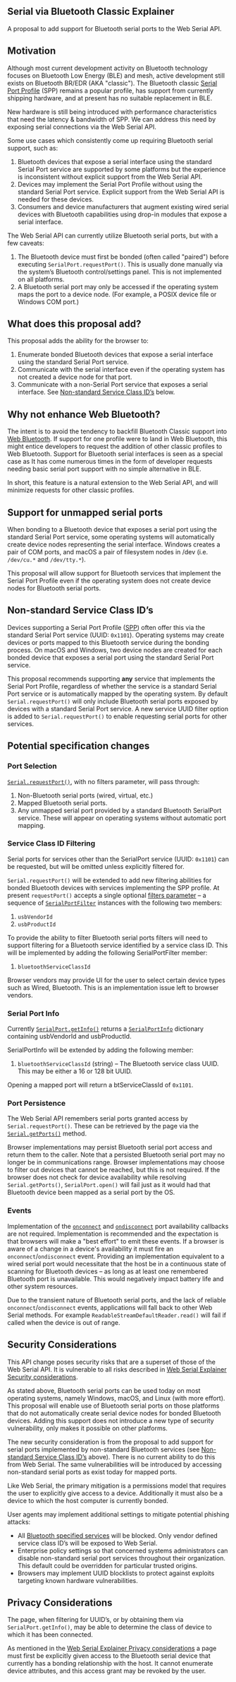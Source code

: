## Serial via Bluetooth Classic Explainer

A proposal to add support for Bluetooth serial ports to the Web Serial API.

## Motivation

Although most current development activity on Bluetooth technology focuses on
Bluetooth Low Energy (BLE) and mesh, active development still exists on
Bluetooth BR/EDR (AKA "classic"). The Bluetooth classic
[Serial Port Profile](https://www.bluetooth.com/specifications/specs/serial-port-profile-1-2/)
(SPP) remains a popular profile, has support from currently shipping hardware,
and at present has no suitable replacement in BLE.

New hardware is still being introduced with performance characteristics that
need the latency & bandwidth of SPP. We can address this need by exposing serial
connections via the Web Serial API.

Some use cases which consistently come up requiring Bluetooth serial support,
such as:

1. Bluetooth devices that expose a serial interface using the standard Serial
   Port service are supported by some platforms but the experience is
   inconsistent without explicit support from the Web Serial API.
2. Devices may implement the Serial Port Profile without using the standard
   Serial Port service. Explicit support from the Web Serial API is needed for
   these devices.
3. Consumers and device manufacturers that augment existing wired serial devices
   with Bluetooth capabilities using drop-in modules that expose a serial
   interface.

The Web Serial API can currently utilize Bluetooth serial ports, but with a few
caveats:

1. The Bluetooth device must first be bonded (often called "paired") before
   executing `SerialPort.requestPort()`. This is usually done manually via the
   system’s Bluetooth control/settings panel. This is not implemented on all
   platforms.
2. A Bluetooth serial port may only be accessed if the operating system maps the
   port to a device node. (For example, a POSIX device file or Windows COM
   port.)

## What does this proposal add?

This proposal adds the ability for the browser to:

1. Enumerate bonded Bluetooth devices that expose a serial interface using the
   standard Serial Port service.
2. Communicate with the serial interface even if the operating system has not
   created a device node for that port.
3. Communicate with a non-Serial Port service that exposes a serial interface.
   See [Non-standard Service Class ID’s](#non-standard-service-class-ids) below.

## Why not enhance Web Bluetooth?

The intent is to avoid the tendency to backfill Bluetooth Classic support into
[Web Bluetooth](https://webbluetoothcg.github.io/web-bluetooth/). If support for
one profile were to land in Web Bluetooth, this might entice developers to
request the addition of other classic profiles to Web Bluetooth. Support for
Bluetooth serial interfaces is seen as a special case as It has come numerous
times in the form of developer requests needing basic serial port support with
no simple alternative in BLE.

In short, this feature is a natural extension to the Web Serial API, and will
minimize requests for other classic profiles.

## Support for unmapped serial ports

When bonding to a Bluetooth device that exposes a serial port using the standard
Serial Port service, some operating systems will automatically create device
nodes representing the serial interface. Windows creates a pair of COM ports,
and macOS a pair of filesystem nodes in /dev (i.e. `/dev/cu.*` and
`/dev/tty.*`).

This proposal will allow support for Bluetooth services that implement the
Serial Port Profile even if the operating system does not create device nodes
for Bluetooth serial ports.

## Non-standard Service Class ID’s

Devices supporting a Serial Port Profile
([SPP](https://www.bluetooth.com/specifications/specs/serial-port-profile-1-2/))
often offer this via the standard Serial Port service (UUID: `0x1101`).
Operating systems may create devices or ports mapped to this Bluetooth service
during the bonding process. On macOS and Windows, two device nodes are created
for each bonded device that exposes a serial port using the standard Serial Port
service.

This proposal recommends supporting **any** service that implements the Serial
Port Profile, regardless of whether the service is a standard Serial Port
service or is automatically mapped by the operating system. By default
`Serial.requestPort()` will only include Bluetooth serial ports exposed by
devices with a standard Serial Port service. A new service UUID filter option is
added to `Serial.requestPort()` to enable requesting serial ports for other
services.

## Potential specification changes

### Port Selection

[`Serial.requestPort()`](https://developer.mozilla.org/en-US/docs/Web/API/Serial/requestPort),
with no filters parameter, will pass through:

1. Non-Bluetooth serial ports (wired, virtual, etc.)
2. Mapped Bluetooth serial ports.
3. Any unmapped serial port provided by a standard Bluetooth SerialPort service.
   These will appear on operating systems without automatic port mapping.

### Service Class ID Filtering

Serial ports for services other than the SerialPort service (UUID: `0x1101`)
 can be requested, but will be omitted unless explicitly filtered for.

`Serial.requestPort()` will be extended to add new filtering abilities for
bonded Bluetooth devices with services implementing the SPP profile. At present
`requestPort()` accepts a single optional
[filters parameter](https://wicg.github.io/serial/#dom-serialportrequestoptions-filters)
– a sequence of
[`SerialPortFilter`](https://wicg.github.io/serial/#serialportfilter-dictionary)
instances with the following two members:

1. `usbVendorId`
2. `usbProductId`

To provide the ability to filter Bluetooth serial ports filters will need to
support filtering for a Bluetooth service identified by a service class ID. This
will be implemented by adding the following SerialPortFilter member:

1. `bluetoothServiceClassId`

Browser vendors may provide UI for the user to select certain device types such
as Wired, Bluetooth. This is an implementation issue left to browser vendors.

### Serial Port Info

Currently
[`SerialPort.getInfo()`](https://developer.mozilla.org/en-US/docs/Web/API/SerialPort/getInfo)
returns a [`SerialPortInfo`](https://wicg.github.io/serial/#serialportinfo-dictionary)
dictionary containing usbVendorId and usbProductId.

SerialPortInfo will be extended by adding the following member:

1. `bluetoothServiceClassId` (string) – The Bluetooth service class UUID. This may
   be either a 16 or 128 bit UUID.

Opening a mapped port will return a btServiceClassId of `0x1101`.

### Port Persistence

The Web Serial API remembers serial ports granted access by
`Serial.requestPort()`. These can be retrieved by the page via the
[`Serial.getPorts()`](https://developer.mozilla.org/en-US/docs/Web/API/Serial/getPorts)
method.

Browser implementations may persist Bluetooth serial port access and return them
to the caller. Note that a persisted Bluetooth serial port may no longer be in
communications range. Browser implementations may choose to filter out devices
that cannot be reached, but this is not required. If the browser does not check
for device availability while resolving `Serial.getPorts()`, `SerialPort.open()`
will fail just as it would had that Bluetooth device been mapped as a serial
port by the OS.

### Events

Implementation of the
[`onconnect`](https://wicg.github.io/serial/#onconnect-attribute) and
[`ondisconnect`](https://wicg.github.io/serial/#ondisconnect-attribute) port
availability callbacks are not required. Implementation is recommended and the
expectation is that browsers will make a "best effort" to emit these events. If
a browser is aware of a change in a device's availability it must fire an
`onconnect`/`ondisconnect` event. Providing an implementation equivalent to a
wired serial port would necessitate that the host be in a continuous state of
scanning for Bluetooth devices – as long as at least one remembered Bluetooth
port is unavailable. This would negatively impact battery life and other system
resources.

Due to the transient nature of Bluetooth serial ports, and the lack of reliable
`onconnect`/`ondisconnect` events, applications will fall back to other Web
Serial methods. For example `ReadableStreamDefaultReader.read()` will fail if
called when the device is out of range.

## Security Considerations

This API change poses security risks that are a superset of those of the Web
Serial API. It is vulnerable to all risks described in
[Web Serial Explainer Security considerations](https://github.com/WICG/serial/blob/main/EXPLAINER.md#security-considerations).

As stated above, Bluetooth serial ports can be used today on most operating
systems, namely Windows, macOS, and Linux (with more effort). This proposal will
enable use of Bluetooth serial ports on those platforms that do not
automatically create serial device nodes for bonded Bluetooth devices. Adding
this support does not introduce a new type of security vulnerability, only makes
it possible on other platforms.

The new security consideration is from the proposal to add support for serial
ports implemented by non-standard Bluetooth services (see
[Non-standard Service Class ID’s](#non-standard-service-class-ids) above).
There is no current ability to do this from Web Serial. The same vulnerabilities
will be introduced by accessing non-standard serial ports as exist today for
mapped ports.

Like Web Serial, the primary mitigation is a permissions model that requires the
user to explicitly give access to a device. Additionally it must also be a
device to which the host computer is currently bonded.

User agents may implement additional settings to mitigate potential phishing
attacks:

* All [Bluetooth specified services](https://www.bluetooth.com/specifications/specs/)
  will be blocked. Only vendor defined service class ID’s will be exposed to Web
  Serial.
* Enterprise policy settings so that concerned systems administrators can
  disable  non-standard serial port services throughout their organization. This
  default could be overridden for particular trusted origins.
* Browsers may implement UUID blocklists to protect against exploits targeting
  known hardware vulnerabilities.

## Privacy Considerations

The page, when filtering for UUID’s, or by obtaining them via
`SerialPort.getInfo()`, may be able to determine the class of device to which
it has been connected.

As mentioned in the
[Web Serial Explainer Privacy considerations](https://github.com/WICG/serial/blob/main/EXPLAINER.md#privacy-considerations)
a page must first be explicitly given access to the Bluetooth serial device that
currently has a bonding relationship with the host. It cannot enumerate device
attributes, and this access grant may be revoked by the user.
